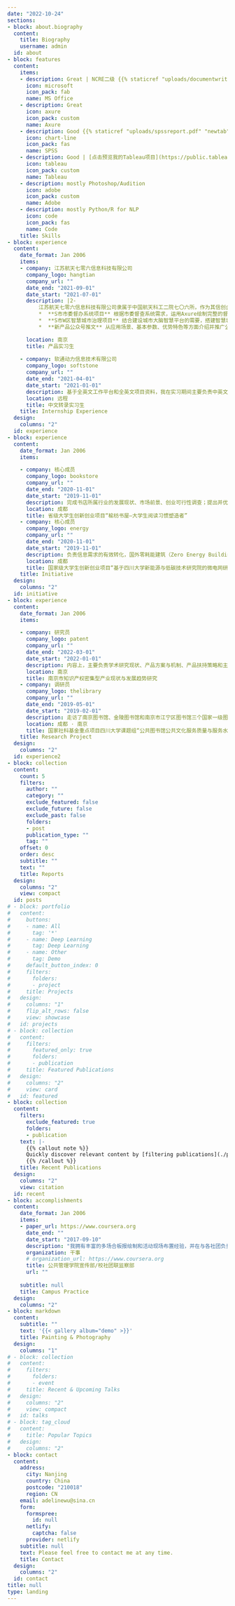 ```yaml
---
date: "2022-10-24"
sections:
- block: about.biography
  content:
    title: Biography
    username: admin
  id: about
- block: features
  content:
    items:
    - description: Great | NCRE二级 {{% staticref "uploads/documentwriting.pdf" "newtab" %}}点击预览我的公文写作项目{{% /staticref %}}
      icon: microsoft
      icon_pack: fab
      name: MS Office
    - description: Great 
      icon: axure
      icon_pack: custom
      name: Axure
    - description: Good {{% staticref "uploads/spssreport.pdf" "newtab" %}}点击预览我的SPSS项目{{% /staticref %}}
      icon: chart-line
      icon_pack: fas
      name: SPSS
    - description: Good | [点击预览我的Tableau项目](https://public.tableau.com/profile/wanda.wu#!/vizhome/5_15926193601640/1)
      icon: tableau
      icon_pack: custom
      name: Tableau
    - description: mostly Photoshop/Audition
      icon: adobe
      icon_pack: custom
      name: Adobe
    - description: mostly Python/R for NLP
      icon: code
      icon_pack: fas
      name: Code
    title: Skills
- block: experience
  content:
    date_format: Jan 2006
    items:
    - company: 江苏航天七零六信息科技有限公司
      company_logo: hangtian
      company_url: ""
      date_end: "2021-09-01"
      date_start: "2021-07-01"
      description: |2-
          江苏航天七零六信息科技有限公司隶属于中国航天科工二院七〇六所，作为其信创企业总部，在党、政、军相关领域深度参与信创建设。实习期间，我主要负责完成的工作包括：
          *  **S市市委督办系统项目** 根据市委督查系统需求，运用Axure绘制完整的督办系统模拟原型，并撰写相应的督办系统用户操作手册。
          *  **S市W区智慧城市治理项目** 结合建设城市大脑智慧平台的需要，搭建智慧城市治理指挥中心。
          *  **新产品公众号推文** 从应用场景、基本参数、优势特色等方面介绍并推广公司新兴产品。具体内容请您参阅 [天熠TR11A3](https://mp.weixin.qq.com/s/d6mGjJ8xnI2VB0BOHVWkkg) | [天熠TR41A1](https://mp.weixin.qq.com/s/Wg7Ly3ySwT947JGibkMaNw) | [OPS电脑](https://mp.weixin.qq.com/s/8S7iMS0JDJK_TRaFFVRuEg) 

      location: 南京
      title: 产品实习生
      
    - company: 软通动力信息技术有限公司
      company_logo: softstone
      company_url: ""
      date_end: "2021-04-01"
      date_start: "2021-01-01"
      description: 基于全英文工作平台和全英文项目资料，我在实习期间主要负责中英文相关的有声书音频、文本、商户网页、搜索引擎关键词等资料的筛选、审核、赋分比较、转录相关工作。
      location: 远程
      title: 中文转录实习生
    title: Internship Experience
  design:
    columns: "2"
  id: experience
- block: experience
  content:
    date_format: Jan 2006
    items:

    - company: 核心成员
      company_logo: bookstore
      company_url: ""
      date_end: "2020-11-01"
      date_start: "2019-11-01"
      description: 完成书店所属行业的发展现状、市场前景、创业可行性调查；提出并优化阅读“打卡-退费”实践、会员俱乐部模式、二手书循环试点活动策划方案；修改润色立项、中期检查与结项阶段的文书材料。{{% staticref "uploads/bookstore.pdf" "newtab" %}}点击此处预览项目汇报{{% /staticref %}}
      location: 成都
      title: 省级大学生创新创业项目“榆枋书屋—大学生阅读习惯塑造者”
    - company: 核心成员
      company_logo: energy
      company_url: ""
      date_end: "2020-11-01"
      date_start: "2019-11-01"
      description: 负责信息需求的有效转化，国外零耗能建筑（Zero Energy Building）相关信息检索、案例查找与比较研究，并形成报告；在成都来福士广场开展关于智慧建筑节能举措的实地考察。
      location: 成都
      title: 国家级大学生创新创业项目“基于四川大学新能源与低碳技术研究院的微电网研究与设计”
    title: Initiative
  design:
    columns: "2"
  id: initiative
- block: experience
  content:
    date_format: Jan 2006
    items:

    - company: 研究员
      company_logo: patent
      company_url: ""
      date_end: "2022-03-01"
      date_start: "2022-01-01"
      description: 内容上，主要负责学术研究现状、产品方案与机制、产品扶持策略和主要任务的研究与阐释；形式上，主要负责会议记录的写作、修改意见的整理和传达以及全过程中与合作公司方的交流和工作对接。
      location: 南京
      title: 南京市知识产权密集型产业现状与发展趋势研究
    - company: 调研员
      company_logo: thelibrary
      company_url: ""
      date_end: "2019-05-01"
      date_start: "2019-02-01"
      description: 走访了南京图书馆、金陵图书馆和南京市江宁区图书馆三个国家一级图书馆，对图书馆管理人员与到馆读者进行交谈和问卷调查以了解公共图书馆文化服务的发展现状、特点和不足；实地/电邮发放、回收并录入有效问卷共计303份。
      location: 成都 · 南京
      title: 国家社科基金重点项目四川大学课题组“公共图书馆公共文化服务质量与服务水平调查”
    title: Research Project
  design:
    columns: "2"
  id: experience2
- block: collection
  content:
    count: 5
    filters:
      author: ""
      category: ""
      exclude_featured: false
      exclude_future: false
      exclude_past: false
      folders:
      - post
      publication_type: ""
      tag: ""
    offset: 0
    order: desc
    subtitle: ""
    text: ""
    title: Reports
  design:
    columns: "2"
    view: compact
  id: posts
# - block: portfolio
#   content:
#     buttons:
#     - name: All
#       tag: '*'
#     - name: Deep Learning
#       tag: Deep Learning
#     - name: Other
#       tag: Demo
#     default_button_index: 0
#     filters:
#       folders:
#       - project
#     title: Projects
#   design:
#     columns: "1"
#     flip_alt_rows: false
#     view: showcase
#   id: projects
# - block: collection
#   content:
#     filters:
#       featured_only: true
#       folders:
#       - publication
#     title: Featured Publications
#   design:
#     columns: "2"
#     view: card
#   id: featured
- block: collection
  content:
    filters:
      exclude_featured: true
      folders:
      - publication
    text: |-
      {{% callout note %}}
      Quickly discover relevant content by [filtering publications](./publication/).
      {{% /callout %}}
    title: Recent Publications
  design:
    columns: "2"
    view: citation
  id: recent
- block: accomplishments
  content:
    date_format: Jan 2006
    items:
    - paper_url: https://www.coursera.org
      date_end: ""
      date_start: "2017-09-10"
      description: "我拥有丰富的多场合板报绘制和活动现场布置经验，并在与各社团负责人的交流对接过程中培养了出色的人际沟通能力。"
      organization: 干事
      # organization_url: https://www.coursera.org
      title: 公共管理学院宣传部/校社团联监察部
      url: ""
    
    subtitle: null
    title: Campus Practice
  design:
    columns: "2"
- block: markdown
  content:
    subtitle: ""
    text: '{{< gallery album="demo" >}}'
    title: Painting & Photography
  design:
    columns: "1"
# - block: collection
#   content:
#     filters:
#       folders:
#       - event
#     title: Recent & Upcoming Talks
#   design:
#     columns: "2"
#     view: compact
#   id: talks
# - block: tag_cloud
#   content:
#     title: Popular Topics
#   design:
#     columns: "2"
- block: contact
  content:
    address:
      city: Nanjing
      country: China
      postcode: "210018"
      region: CN
    email: adelinewu@sina.cn
    form:
      formspree:
        id: null
      netlify:
        captcha: false
      provider: netlify
    subtitle: null
    text: Please feel free to contact me at any time.
    title: Contact
  design:
    columns: "2"
  id: contact
title: null
type: landing
---
```

